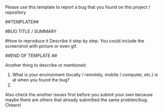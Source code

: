 Please use this template to report a bug that you found on this project / repository

##TEMPLATE##

#BUG TITLE / SUMMARY 

#How to reproduce it
Describe it step by step. You could include the screenshot with picture or even gif.

##END OF TEMPLATE ##

Another thing to describe or mentioned:
1. What is your environment (locally / remotely, mobile / computer, etc.) is at when you found the bug?
2. 

Also check the another issues first before you submit your own because maybe there are others that already submitted the same problem/bug.
Cheers!
